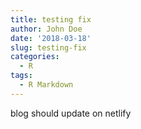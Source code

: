 ```yaml
---
title: testing fix
author: John Doe
date: '2018-03-18'
slug: testing-fix
categories:
  - R
tags:
  - R Markdown
---
```


blog should update on netlify